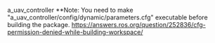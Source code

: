 a_uav_controller
 **Note: You need to make "a_uav_controller/config/dynamic/parameters.cfg" executable before building the package.
    https://answers.ros.org/question/252836/cfg-permission-denied-while-building-workspace/
    
